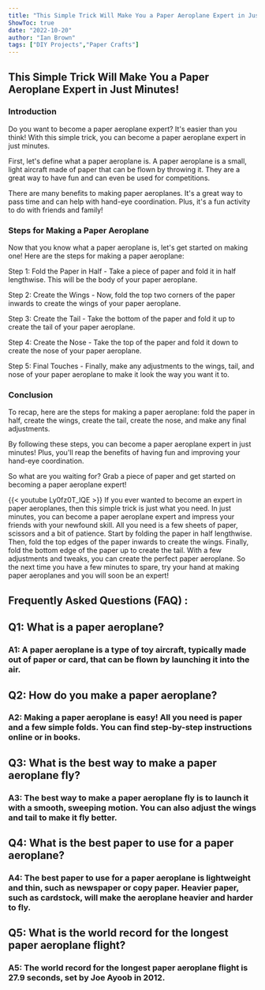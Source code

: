 ```yaml
---
title: "This Simple Trick Will Make You a Paper Aeroplane Expert in Just Minutes!"
ShowToc: true 
date: "2022-10-20"
author: "Ian Brown" 
tags: ["DIY Projects","Paper Crafts"]
---
```

<h2>This Simple Trick Will Make You a Paper Aeroplane Expert in Just Minutes!</h2>

<h3>Introduction</h3>

Do you want to become a paper aeroplane expert? It's easier than you think! With this simple trick, you can become a paper aeroplane expert in just minutes. 

First, let's define what a paper aeroplane is. A paper aeroplane is a small, light aircraft made of paper that can be flown by throwing it. They are a great way to have fun and can even be used for competitions. 

There are many benefits to making paper aeroplanes. It's a great way to pass time and can help with hand-eye coordination. Plus, it's a fun activity to do with friends and family! 

<h3>Steps for Making a Paper Aeroplane</h3>

Now that you know what a paper aeroplane is, let's get started on making one! Here are the steps for making a paper aeroplane: 

Step 1: Fold the Paper in Half - Take a piece of paper and fold it in half lengthwise. This will be the body of your paper aeroplane. 

Step 2: Create the Wings - Now, fold the top two corners of the paper inwards to create the wings of your paper aeroplane. 

Step 3: Create the Tail - Take the bottom of the paper and fold it up to create the tail of your paper aeroplane. 

Step 4: Create the Nose - Take the top of the paper and fold it down to create the nose of your paper aeroplane. 

Step 5: Final Touches - Finally, make any adjustments to the wings, tail, and nose of your paper aeroplane to make it look the way you want it to. 

<h3>Conclusion</h3>

To recap, here are the steps for making a paper aeroplane: fold the paper in half, create the wings, create the tail, create the nose, and make any final adjustments. 

By following these steps, you can become a paper aeroplane expert in just minutes! Plus, you'll reap the benefits of having fun and improving your hand-eye coordination. 

So what are you waiting for? Grab a piece of paper and get started on becoming a paper aeroplane expert!

{{< youtube Ly0fz0T_lQE >}} 
If you ever wanted to become an expert in paper aeroplanes, then this simple trick is just what you need. In just minutes, you can become a paper aeroplane expert and impress your friends with your newfound skill. All you need is a few sheets of paper, scissors and a bit of patience. Start by folding the paper in half lengthwise. Then, fold the top edges of the paper inwards to create the wings. Finally, fold the bottom edge of the paper up to create the tail. With a few adjustments and tweaks, you can create the perfect paper aeroplane. So the next time you have a few minutes to spare, try your hand at making paper aeroplanes and you will soon be an expert!

## Frequently Asked Questions (FAQ) :
<h2>Q1: What is a paper aeroplane? </h2>

<h3>A1: A paper aeroplane is a type of toy aircraft, typically made out of paper or card, that can be flown by launching it into the air. </h3>

<h2>Q2: How do you make a paper aeroplane? </h2>

<h3>A2: Making a paper aeroplane is easy! All you need is paper and a few simple folds. You can find step-by-step instructions online or in books. </h3>

<h2>Q3: What is the best way to make a paper aeroplane fly? </h2>

<h3>A3: The best way to make a paper aeroplane fly is to launch it with a smooth, sweeping motion. You can also adjust the wings and tail to make it fly better. </h3>

<h2>Q4: What is the best paper to use for a paper aeroplane? </h2>

<h3>A4: The best paper to use for a paper aeroplane is lightweight and thin, such as newspaper or copy paper. Heavier paper, such as cardstock, will make the aeroplane heavier and harder to fly. </h3>

<h2>Q5: What is the world record for the longest paper aeroplane flight? </h2>

<h3>A5: The world record for the longest paper aeroplane flight is 27.9 seconds, set by Joe Ayoob in 2012. </h3>






